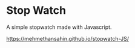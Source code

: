 # Stop Watch
A simple stopwatch made with Javascript.

https://mehmethansahin.github.io/stopwatch-JS/
